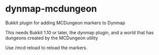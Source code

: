 # dynmap-mcdungeon
Bukkit plugin for adding MCDungeon markers to Dynmap

This needs Bukkit 1.10 or later, the dynmap plugin, and a world that has dungeons created by the MCDungeon utility

Use /mcd reload  to reload the markers.
